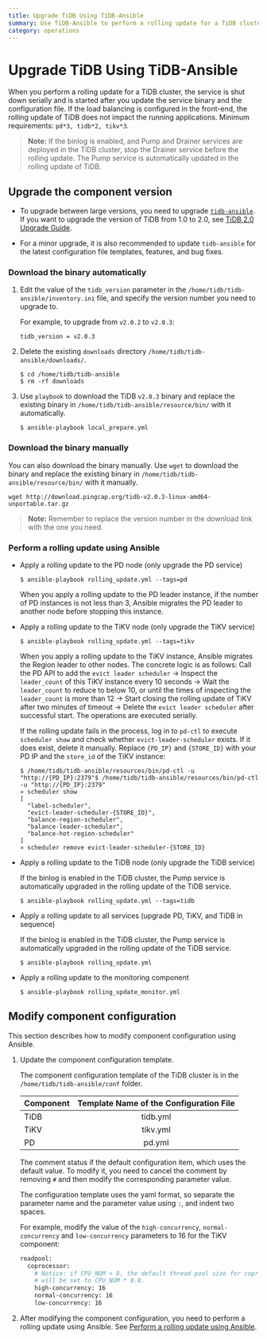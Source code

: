 ```yaml
---
title: Upgrade TiDB Using TiDB-Ansible
summary: Use TiDB-Ansible to perform a rolling update for a TiDB cluster.
category: operations
---
```


# Upgrade TiDB Using TiDB-Ansible

When you perform a rolling update for a TiDB cluster, the service is shut down serially and is started after you update the service binary and the configuration file. If the load balancing is configured in the front-end, the rolling update of TiDB does not impact the running applications. Minimum requirements: `pd*3, tidb*2, tikv*3`.

> **Note:** If the binlog is enabled, and Pump and Drainer services are deployed in the TiDB cluster, stop the Drainer service before the rolling update. The Pump service is automatically updated in the rolling update of TiDB.

## Upgrade the component version

- To upgrade between large versions, you need to upgrade [`tidb-ansible`](https://github.com/pingcap/tidb-ansible). If you want to upgrade the version of TiDB from 1.0 to 2.0, see [TiDB 2.0 Upgrade Guide](tidb-v2-upgrade-guide.md). 

- For a minor upgrade, it is also recommended to update `tidb-ansible` for the latest configuration file templates, features, and bug fixes.

### Download the binary automatically

1. Edit the value of the `tidb_version` parameter in the `/home/tidb/tidb-ansible/inventory.ini` file, and specify the version number you need to upgrade to.

    For example, to upgrade from `v2.0.2` to `v2.0.3`:

    ```
    tidb_version = v2.0.3
    ```

2. Delete the existing `downloads` directory `/home/tidb/tidb-ansible/downloads/`.

    ```
    $ cd /home/tidb/tidb-ansible
    $ rm -rf downloads
    ```

3. Use `playbook` to download the TiDB `v2.0.3` binary and replace the existing binary in `/home/tidb/tidb-ansible/resource/bin/` with it automatically.

    ```
    $ ansible-playbook local_prepare.yml
    ```

### Download the binary manually

You can also download the binary manually. Use `wget` to download the binary and replace the existing binary in `/home/tidb/tidb-ansible/resource/bin/` with it manually.

```
wget http://download.pingcap.org/tidb-v2.0.3-linux-amd64-unportable.tar.gz
```

> **Note:** Remember to replace the version number in the download link with the one you need.

### Perform a rolling update using Ansible

- Apply a rolling update to the PD node (only upgrade the PD service)

    ```
    $ ansible-playbook rolling_update.yml --tags=pd
    ```

    When you apply a rolling update to the PD leader instance, if the number of PD instances is not less than 3, Ansible migrates the PD leader to another node before stopping this instance.

- Apply a rolling update to the TiKV node (only upgrade the TiKV service)

    ```
    $ ansible-playbook rolling_update.yml --tags=tikv
    ```

    When you apply a rolling update to the TiKV instance, Ansible migrates the Region leader to other nodes. The concrete logic is as follows: Call the PD API to add the `evict leader scheduler` -> Inspect the `leader_count` of this TiKV instance every 10 seconds -> Wait the `leader_count` to reduce to below 10, or until the times of inspecting the `leader_count` is more than 12 -> Start closing the rolling update of TiKV after two minutes of timeout -> Delete the `evict leader scheduler` after successful start. The operations are executed serially.

    If the rolling update fails in the process, log in to `pd-ctl` to execute `scheduler show` and check whether `evict-leader-scheduler` exists. If it does exist, delete it manually. Replace `{PD_IP}` and `{STORE_ID}` with your PD IP and the `store_id` of the TiKV instance:

    ```
    $ /home/tidb/tidb-ansible/resources/bin/pd-ctl -u "http://{PD_IP}:2379"$ /home/tidb/tidb-ansible/resources/bin/pd-ctl -u "http://{PD_IP}:2379"
    » scheduler show
    [
      "label-scheduler",
      "evict-leader-scheduler-{STORE_ID}",
      "balance-region-scheduler",
      "balance-leader-scheduler",
      "balance-hot-region-scheduler"
    ]
    » scheduler remove evict-leader-scheduler-{STORE_ID}
    ```

- Apply a rolling update to the TiDB node (only upgrade the TiDB service)

    If the binlog is enabled in the TiDB cluster, the Pump service is automatically upgraded in the rolling update of the TiDB service.

    ```
    $ ansible-playbook rolling_update.yml --tags=tidb
    ```

- Apply a rolling update to all services (upgrade PD, TiKV, and TiDB in sequence)

    If the binlog is enabled in the TiDB cluster, the Pump service is automatically upgraded in the rolling update of the TiDB service.

    ```
    $ ansible-playbook rolling_update.yml
    ```

- Apply a rolling update to the monitoring component

    ```
    $ ansible-playbook rolling_update_monitor.yml
    ```

## Modify component configuration

This section describes how to modify component configuration using Ansible.

1. Update the component configuration template.

    The component configuration template of the TiDB cluster is in the `/home/tidb/tidb-ansible/conf` folder.

    | Component | Template Name of the Configuration File |
    | :-------- | :----------: |
    | TiDB | tidb.yml  |
    | TiKV | tikv.yml  |
    | PD | pd.yml  |

    The comment status if the default configuration item, which uses the default value. To modify it, you need to cancel the comment by removing `#` and then modify the corresponding parameter value.

    The configuration template uses the yaml format, so separate the parameter name and the parameter value using `:`, and indent two spaces.

    For example, modify the value of the `high-concurrency`, `normal-concurrency` and `low-concurrency` parameters to 16 for the TiKV component:

    ```bash
    readpool:
      coprocessor:
        # Notice: if CPU_NUM > 8, the default thread pool size for coprocessors
        # will be set to CPU_NUM * 0.8.
        high-concurrency: 16
        normal-concurrency: 16
        low-concurrency: 16
    ```

2. After modifying the component configuration, you need to perform a rolling update using Ansible. See [Perform a rolling update using Ansible](#perform-a-rolling-update-using-ansible).